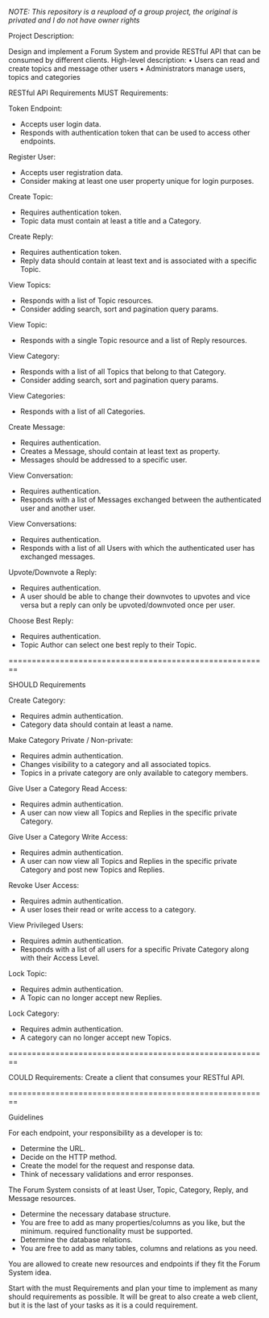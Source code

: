 _NOTE: This repository is a reupload of a group project, the original is privated and I do not have owner rights_

Project Description:

Design and implement a Forum System and provide RESTful API that can be consumed by different clients. High-level description:
• Users can read and create topics and message other users
• Administrators manage users, topics and categories

RESTful API Requirements
MUST Requirements:

Token Endpoint:
- Accepts user login data.
- Responds with authentication token that can be used to access other
endpoints.

Register User:
- Accepts user registration data.
- Consider making at least one user property unique for login purposes.

Create Topic:
- Requires authentication token.
- Topic data must contain at least a title and a Category.

Create Reply:
- Requires authentication token.
- Reply data should contain at least text and is associated with a specific Topic.

View Topics:
- Responds with a list of Topic resources.
- Consider adding search, sort and pagination query params.

View Topic:
- Responds with a single Topic resource and a list of Reply resources.

View Category:
- Responds with a list of all Topics that belong to that Category.
- Consider adding search, sort and pagination query params.

View Categories:
- Responds with a list of all Categories.

Create Message:
- Requires authentication.
- Creates a Message, should contain at least text as property.
 - Messages should be addressed to a specific user.

View Conversation:
- Requires authentication.
- Responds with a list of Messages exchanged between the authenticated user
and another user.

View Conversations:
- Requires authentication.
- Responds with a list of all Users with which the authenticated user has
exchanged messages.

Upvote/Downvote a Reply:
- Requires authentication.
- A user should be able to change their downvotes to upvotes and vice versa
but a reply can only be upvoted/downvoted once per user.

Choose Best Reply:
- Requires authentication.
- Topic Author can select one best reply to their Topic.

========================================================

SHOULD Requirements

Create Category:
- Requires admin authentication.
- Category data should contain at least a name.

Make Category Private / Non-private:
- Requires admin authentication.
- Changes visibility to a category and all associated topics.
- Topics in a private category are only available to category members.

Give User a Category Read Access:
- Requires admin authentication.
- A user can now view all Topics and Replies in the specific private Category.

Give User a Category Write Access:
- Requires admin authentication.
- A user can now view all Topics and Replies in the specific private Category and
post new Topics and Replies.

Revoke User Access:
- Requires admin authentication.
- A user loses their read or write access to a category.

View Privileged Users:
- Requires admin authentication.
- Responds with a list of all users for a specific Private Category along with their Access Level.

Lock Topic:
- Requires admin authentication.
- A Topic can no longer accept new Replies.

Lock Category:
- Requires admin authentication.
- A category can no longer accept new Topics.

========================================================

COULD Requirements:
Create a client that consumes your RESTful API.

========================================================

Guidelines

For each endpoint, your responsibility as a developer is to:
- Determine the URL.
- Decide on the HTTP method.
- Create the model for the request and response data.
- Think of necessary validations and error responses.

The Forum System consists of at least User, Topic, Category, Reply, and Message resources.
- Determine the necessary database structure.
- You are free to add as many properties/columns as you like, but the minimum.
required functionality must be supported.
- Determine the database relations.
- You are free to add as many tables, columns and relations as you need.

You are allowed to create new resources and endpoints if they fit the Forum System idea.

Start with the must Requirements and plan your time to implement as many should requirements as possible. It will be great to also create a web client, but it is the last of your tasks as it is a could requirement.